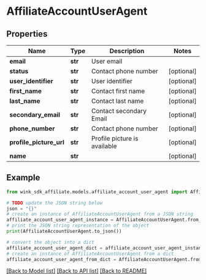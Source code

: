 # AffiliateAccountUserAgent


## Properties

Name | Type | Description | Notes
------------ | ------------- | ------------- | -------------
**email** | **str** | User email | 
**status** | **str** | Contact phone number | [optional] 
**user_identifier** | **str** | User identifier | [optional] 
**first_name** | **str** | Contact first name | [optional] 
**last_name** | **str** | Contact last name | [optional] 
**secondary_email** | **str** | Contact secondary Email | [optional] 
**phone_number** | **str** | Contact phone number | [optional] 
**profile_picture_url** | **str** | Profile picture is available | [optional] 
**name** | **str** |  | [optional] 

## Example

```python
from wink_sdk_affiliate.models.affiliate_account_user_agent import AffiliateAccountUserAgent

# TODO update the JSON string below
json = "{}"
# create an instance of AffiliateAccountUserAgent from a JSON string
affiliate_account_user_agent_instance = AffiliateAccountUserAgent.from_json(json)
# print the JSON string representation of the object
print(AffiliateAccountUserAgent.to_json())

# convert the object into a dict
affiliate_account_user_agent_dict = affiliate_account_user_agent_instance.to_dict()
# create an instance of AffiliateAccountUserAgent from a dict
affiliate_account_user_agent_from_dict = AffiliateAccountUserAgent.from_dict(affiliate_account_user_agent_dict)
```
[[Back to Model list]](../README.md#documentation-for-models) [[Back to API list]](../README.md#documentation-for-api-endpoints) [[Back to README]](../README.md)


